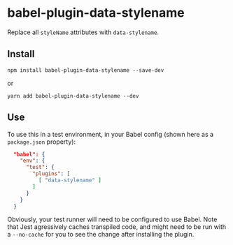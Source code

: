 # babel-plugin-data-stylename

Replace all `styleName` attributes with `data-stylename`.


## Install

```shell
npm install babel-plugin-data-stylename --save-dev
```

or

```shell
yarn add babel-plugin-data-stylename --dev
```

## Use

To use this in a test environment, in your Babel config (shown here as a `package.json` property):

```json
  "babel": {
    "env": {
      "test": {
        "plugins": [
          [ "data-stylename" ]
        ]
      }
    }
  }
```

Obviously, your test runner will need to be configured to use Babel. Note that Jest agressively caches transpiled code, and might need to be run with a `--no-cache` for you to see the change after installing the plugin.
